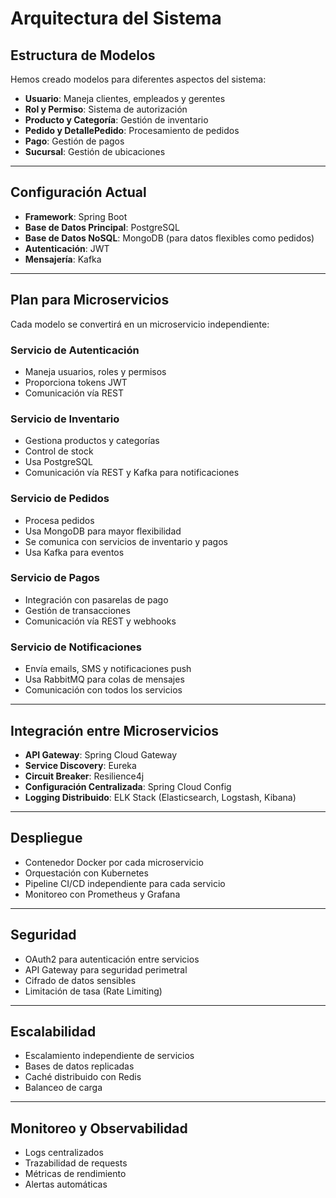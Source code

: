 # Arquitectura del Sistema

## Estructura de Modelos

Hemos creado modelos para diferentes aspectos del sistema:

- **Usuario**: Maneja clientes, empleados y gerentes  
- **Rol y Permiso**: Sistema de autorización  
- **Producto y Categoría**: Gestión de inventario  
- **Pedido y DetallePedido**: Procesamiento de pedidos  
- **Pago**: Gestión de pagos  
- **Sucursal**: Gestión de ubicaciones  

---

## Configuración Actual

- **Framework**: Spring Boot  
- **Base de Datos Principal**: PostgreSQL  
- **Base de Datos NoSQL**: MongoDB (para datos flexibles como pedidos)  
- **Autenticación**: JWT  
- **Mensajería**: Kafka  

---

## Plan para Microservicios

Cada modelo se convertirá en un microservicio independiente:

### Servicio de Autenticación

- Maneja usuarios, roles y permisos  
- Proporciona tokens JWT  
- Comunicación vía REST  

### Servicio de Inventario

- Gestiona productos y categorías  
- Control de stock  
- Usa PostgreSQL  
- Comunicación vía REST y Kafka para notificaciones  

### Servicio de Pedidos

- Procesa pedidos  
- Usa MongoDB para mayor flexibilidad  
- Se comunica con servicios de inventario y pagos  
- Usa Kafka para eventos  

### Servicio de Pagos

- Integración con pasarelas de pago  
- Gestión de transacciones  
- Comunicación vía REST y webhooks  

### Servicio de Notificaciones

- Envía emails, SMS y notificaciones push  
- Usa RabbitMQ para colas de mensajes  
- Comunicación con todos los servicios  

---

## Integración entre Microservicios

- **API Gateway**: Spring Cloud Gateway  
- **Service Discovery**: Eureka  
- **Circuit Breaker**: Resilience4j  
- **Configuración Centralizada**: Spring Cloud Config  
- **Logging Distribuido**: ELK Stack (Elasticsearch, Logstash, Kibana)  

---

## Despliegue

- Contenedor Docker por cada microservicio  
- Orquestación con Kubernetes  
- Pipeline CI/CD independiente para cada servicio  
- Monitoreo con Prometheus y Grafana  

---

## Seguridad

- OAuth2 para autenticación entre servicios  
- API Gateway para seguridad perimetral  
- Cifrado de datos sensibles  
- Limitación de tasa (Rate Limiting)  

---

## Escalabilidad

- Escalamiento independiente de servicios  
- Bases de datos replicadas  
- Caché distribuido con Redis  
- Balanceo de carga  

---

## Monitoreo y Observabilidad

- Logs centralizados  
- Trazabilidad de requests  
- Métricas de rendimiento  
- Alertas automáticas  
